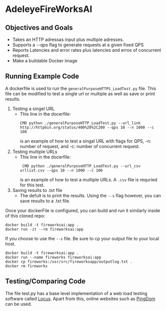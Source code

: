 # AdeleyeFireWorksAI

## Objectives and Goals
- Takes an HTTP adressas input plus multiple adresses. 
- Supports a --qps flag to generate requests at a given fixed QPS
- Reports Latencies and error rates plus latencies and erros of concurrent request.
- Make a buildable Docker image

## Running Example Code
A dockerfile is used to run the  `generalPurposeHTTPS_LoadTest.py` file. This file can be modified to test a single url or multiple as well as save or print results. 
1. Testing a singel URL
   -   This line in the docerfile:
       ```
       CMD python ./generalPurposeHTTP_LoadTest.py --url_link http://httpbin.org/status/400%20%2C200 --qps 10 --n 1000 --c 100
       ```
       is an example of how to test a singal URL with flags for QPS, -n: number of request, and -c: number of concurrent request. 
2. Testing multiple URLs
   -   This line in the docerfile:
       ```
        CMD python ./generalPurposeHTTP_LoadTest.py --url_csv urllist.csv --qps 10 --n 1000 --c 100
       ```
       is an example of how to test a multiple URLs. A `.csv` file is requried for this test.
3. Saving results to .txt file
   -   The defult is to print the results. Using the `--s` flag however, you can save results to a .txt file. 
   
Once your dockerFile is configured, you can build and run it similarly inside of this cloned repo:
```
docker build -t fireworksai:app .
docker run -it --rm fireworksai:app
```

If you choose to use the `--s` file. Be sure to cp your output file to your local host.
```
docker build -t fireworksai:app .
docker run --name fireworks fireworksai:app
docker cp fireworks:/usr/src/fireworksapp/outputlog.txt .
docker rm fireworks
```
  
## Testing/Comparing Code
The file test.py has a base level implementation of a web load testing software called [Locus](https://docs.locust.io/en/latest/what-is-locust.html).
Apart from this, online websites such as [PingDom](https://tools.pingdom.com/#63f2809af8000000) can be used. 








